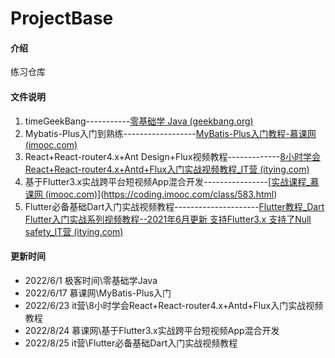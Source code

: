 # ProjectBase

#### 介绍
练习仓库

#### 文件说明

1.  timeGeekBang-----------[零基础学 Java (geekbang.org)](https://time.geekbang.org/course/intro/100027801?tab=catalog)
1.  Mybatis-Plus入门到熟练------------------[MyBatis-Plus入门教程-慕课网 (imooc.com)](https://www.imooc.com/learn/1130)
1.  React+React-router4.x+Ant Design+Flux视频教程-------------[8小时学会React+React-router4.x+Antd+Flux入门实战视频教程_IT营 (itying.com)](https://www.itying.com/goods-1005.html)
1.  基于Flutter3.x实战跨平台短视频App混合开发----------------[[实战课程_慕课网 (imooc.com)](https://coding.imooc.com/class/chapter/583.html#Anchor)](https://coding.imooc.com/class/583.html)
1.  Flutter必备基础Dart入门实战视频教程---------------------[Flutter教程_Dart Flutter入门实战系列视频教程--2021年6月更新 支持Flutter3.x 支持了Null safety_IT营 (itying.com)](https://www.itying.com/goods-1101.html)

#### 更新时间

* 2022/6/1 极客时间\零基础学Java 
* 2022/6/17 慕课网\MyBatis-Plus入门
* 2022/6/23 it营\8小时学会React+React-router4.x+Antd+Flux入门实战视频教程
* 2022/8/24 慕课网\基于Flutter3.x实战跨平台短视频App混合开发
* 2022/8/25 it营\Flutter必备基础Dart入门实战视频教程
